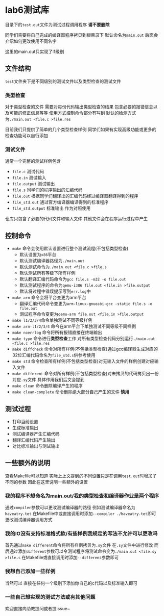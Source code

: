 # lab6测试库
目录下的`test.out`文件为测试过程调用程序 **请不要删除**

同学们需要将自己完成的编译器程序拷贝到根目录下 默认命名为`main.out` 后面会介绍如何更改使用不同名字

这里的main.out只实现了l1级别

## 文件结构
`test`文件夹下是不同级别的测试文件以及类型检查的测试文件
### 类型检查
对于类型检查的文件 需要对每份代码输出类型检查的结果 包含必要的报错信息以及可能的修正信息等等 使用方式控制命令部分有写到 默认的检测方式为`./main.out <file.c >file.res`

目前我们只提供了简单的几个类型检查样例 同学们如果有实现高级功能或更多的检查功能可以自行添加
### 测试文件
通常一个完整的测试样例包含
- `file.c` 测试代码
- `file.in` 测试输入
- `file.output` 测试输出
- `file.s` 同学们的程序输出的汇编代码
- `file.out` 根据同学们翻译出的汇编代码经过编译器翻译得到的程序
- `file_std.out` 通过官方编译器编译得到的标准程序
- `file_std.output` 标准输出 作为对照使用

仓库只包含了必要的代码文件和输入文件 其他文件会在程序运行过程中产生
## 控制命令
- `make` 命令会使用默认设置进行整个测试流程(不包括类型检查) 
    - 默认设置为`x86`平台 
    - 默认测试编译器路径为`./main.out` 
    - 默认测试命令为`./main.out <file.c >file.s` 
    - 默认测试所有等级下所有样例 
    - 默认翻译汇编代码命令为`gcc file.s -m32 -o file.out`
    - 默认测试程序的命令为`qemu-i386 file.out <file.in >file.output`
    - 默认将过程中错误提示写到`err.log`中
- `make arm` 命令会将平台变更为arm平台
    - 翻译汇编代码命令变更为`arm-linux-gnueabi-gcc -static file.s -o file.out`
    - 测试程序命令变更为`qemu-arm file.out <file.in >file.output`
- `make l1/2/3/4`命令单独测试不同等级样例
- `make arm-l1/2/3/4` 命令在arm平台下单独测试不同等级不同样例
- `make noerrlog` 命令将所有报错直接在终端输出
- `make type` 命令进行**类型检查**工作 对所有类型检查代码分别运行`./main.out <file.c >file.res`
- `make diffcheck` 命令对所有样例(不包括类型检查)通过gcc编译器生成对应的32位汇编代码命名为`file_std.s`供参考使用
- `make std` 命令检查所有样例(不包括类型检查)对无输入文件的样例创建对应输入文件
- `make different` 命令对所有样例(不包括类型检查)对未拷贝的代码拷贝出一份对应`.sy`文件 具体作用我们后文会提到
- `make clean` 命令删除编译产生的程序
- `make clean-complete` 命令删除绝大部分自己产生的文件 **慎用**
## 测试过程
- 打印当前设置
- 生成标准输出
- 测试编译器产生汇编代码
- 翻译汇编代码产生输出
- 对比标准输出与测试输出
## 一些额外的说明
查看Makefile可以知道 实际上上文提到的不同设置只是在调用`test.out`时增加了不同的参数 因此在这里说明一些额外的设置
### 我的程序不想命名为main.out/我的类型检查和编译器作业是两个程序
通过`compiler`参数可以更改测试编译器的路径 例如测试编译器命名为`haveatry.tet` 在Makefile中或直接调用时添加`--compiler ./haveatry.tet`即可更改测试编译器调用方式
### 我的IO没有支持标准格式欸/有些样例我规定的写法不允许可以更改吗
首先通过`make different`命令将所有样例拷贝为`.sy`文件 在`.sy`文件中进行修改 而后通过添加`different`参数可以令测试程序将测试命令变为`./main.out <file.sy >file.s` 在Makefile或直接调用时添加`--different`参数即可
### 我想自己添加一些样例
当然可以 直接在任何一个级别下添加你自己的c代码以及标准输入即可
### 一些自己想实现的测试方法或有其他问题
欢迎直接向助教提问或者提issue~